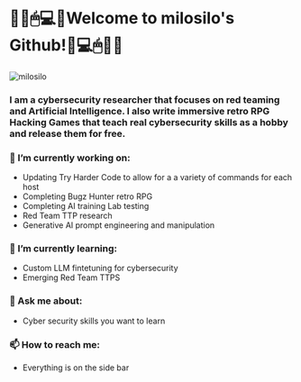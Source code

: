 # 🏴‍☠🖱💻👾Welcome to milosilo's Github!👾💻🖱🏴‍☠
![milosilo](https://i.redd.it/w2ts47m5xjnb1.jpg)
### I am a cybersecurity researcher that focuses on red teaming and Artificial Intelligence. I also write immersive retro RPG Hacking Games that teach real cybersecurity skills as a hobby and release them for free.

### 🔭 I’m currently working on:
- Updating Try Harder Code to allow for a a variety of commands for each host
- Completing Bugz Hunter retro RPG
- Completing AI training Lab testing
- Red Team TTP research
- Generative AI prompt engineering and manipulation



###  🌱 I’m currently learning:
- Custom LLM fintetuning for cybersecurity
- Emerging Red Team TTPS
  
### 💬 Ask me about:
- Cyber security skills you want to learn
  
### 📫 How to reach me:
- Everything is on the side bar 


<!--
**milosilo/milosilo** is a ✨ _special_ ✨ repository because its `README.md` (this file) appears on your GitHub profile.

Here are some ideas to get you started:

- 🔭 I’m currently working on ...
- 🌱 I’m currently learning ...
- 👯 I’m looking to collaborate on ...
- 🤔 I’m looking for help with ...
- 💬 Ask me about ...
- 📫 How to reach me: ...
- 😄 Pronouns: ...
- ⚡ Fun fact: ...
-->
